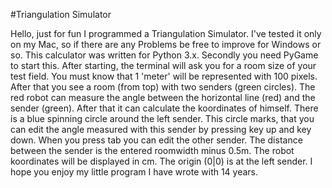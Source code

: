 #Triangulation Simulator

Hello, just for fun I programmed a Triangulation Simulator. I've tested it only on my Mac, so if there are any Problems be free to improve for Windows or so. This calculator was written for Python 3.x. Secondly you need PyGame to start this. After starting, the terminal will ask you for a room size of your test field. You must know that 1 'meter' will be represented with 100 pixels. After that you see a room (from top) with two senders (green circles). The red robot can measure the angle between the horizontal line (red) and the sender (green). After that it can calculate the koordinates of himself. There is a blue spinning circle around the left sender. This circle marks, that you can edit the angle measured with this sender by pressing key up and key down. When you press tab you can edit the other sender. The distance between the sender is the entered roomwidth minus 0.5m. The robot koordinates will be displayed in cm. The origin (0|0) is at the left sender. I hope you enjoy my little program I have wrote with 14 years.
